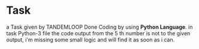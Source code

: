 # Task
a Task given by TANDEMLOOP
Done Coding by using **Python Language**.
in task Python-3 file the code output from the 5 th number is not to the given output, i'm missing some small logic and will find it as soon as i can.
